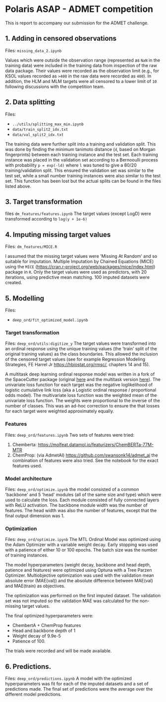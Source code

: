 # Polaris ASAP - ADMET competition

This is report to accompany our submission for the ADMET challenge. 

## 1. Adding in censored observations
Files: `missing_data_2.ipynb`

Values which were outside the observation range (represented as `NaN` in the training data) were included in the training data from inspection of the raw data package. Their values were recorded as the observation limit (e.g., for KSOL values recorded as `>400` in the raw data were recorded as `400`). In addition, the HLM and MLM targets were all censored to a lower limit of `10` following discussions with the competition team. 


## 2. Data splitting
Files: 
- `../utils/splitting_max_min.ipynb`
- `data/train_split2_idx.txt`
- `data/val_split2_idx.txt`


The training data were further split into a training and validation split.  This was done by finding the minimum tanimoto distance (`d`, based on  Morgan fingerprints) between each training instance and the test set.  Each training instance was placed in the validation set according to a Bernooulli process with probability `p = exp(-ld)` where `l` was tuned to give a 80/20 training/validation split. This ensured the validation set was similar to the test set, while a small number training instances were also similar to the test set. This function has been lost but the actual splits can be found in the files listed above. 


## 3. Target transformation
files `dm_features/features.ipynb`
The target values (except LogD) were transformed  according to `log(y + 1e-6)`

## 4. Imputing missing target values
Files: `dm_features/MICE.R`

I assumed that the missing target values were 'Missing At Random' and so suitable for imputation. Multiple Imputation by Chained Equations (MICE) using the `MICE` (https://cran.r-project.org/web/packages/mice/index.html) package in `R`. Only the target values were used as predictors, with 20 iterations, using predictive mean matching. 100 imputed datasets were created. 

## 5. Modelling
Files: 

- `deep_ord/fit_optimized_model.ipynb`


### Target transformation
Files: `deep_ord/utils:digitize_y`
The target values were transformed into an ordinal response using the unique training values (the 'train' split of the original training values) as the class boundaries. This allowed the inclusion of the censored target values (see for example Regression Modeling Strategies, FE Harrel Jr https://hbiostat.org/rmsc/, chapters 14 and 15). 

 A multitask deep learning ordinal response model was written in a fork of the SpaceCutter package (original [here](https://github.com/EthanRosenthal/spacecutter) and the multitask version [here](https://github.com/RobertArbon/spacecutter/tree/mtl/spacecutter)).  The univariate loss function for each target was the negative loglikelihood of logistic cumulative link loss (aka a Logistic ordinal response / proportional odds model). The multivariate loss function was the weighted mean of the univariate loss function. The weights were proportional to the inverse of the number of classes. This was an ad-hoc correction to ensure the that losses for each target were weighted approximately equally.  

### Features
Files: `deep_ord/features.ipynb`
Two sets of features were tried: 
1. Chemberta: https://molfeat.datamol.io/featurizers/ChemBERTa-77M-MTR
2. ChemProp: (via AdmetAI) https://github.com/swansonk14/admet_ai
the combination of  features were also tried. 
See the notebook for the exact features used. 

### Model architecture
Files: `deep_ord/optimize.ipynb`
the model consisted of a common 'backbone' and 5 'head' modules (all of the same size and type) which were used to calculate the loss.  Each module consisted of fully connected layers with ReLU activation.  The backbone module width was the number of features. The head width was also the number of features, except that the final output dimension was 1. 

### Optimization
Files: `deep_ord/optimize.ipynb`
The MTL Ordinal Model was optimized using the Adam Optimizer with a variable weight decay. Early stopping was used with a patience of either 10 or 100 epochs.  The batch size was the number of training instances. 

The model hyperparameters (weight decay, backbone and head depth, patience and features) were optimized using Optuna with a Tree Parzen Optimizer.  Multiobjective optimization was used with the validation mean absolute error (MAE(val)) and the absolute difference between MAE(val) and MAE(train) as objectives. 

The optimization was performed on the first imputed dataset.  The validation set was not imputed so the validation MAE was calculated for the non-missing target values. 

The final optimized hyperparameters were: 
- ChembertA + ChemProp features
- Head and backbone depth of 1
- Weight decay of 9.9e-5
- Patience of 100. 

The trials were recorded and will be made available. 

## 6. Predictions. 
Files: `deep_ord/predictions.ipynb`
A model with the optimized hyperparameters was fit for each of the imputed datasets and a set of predictions made. The final set of predictions were the average over the different model predictions. 
